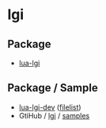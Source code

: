 
# lgi

## Package

* [lua-lgi](https://packages.ubuntu.com/bionic/lua-lgi)

## Package / Sample

* [lua-lgi-dev](https://packages.ubuntu.com/bionic/lua-lgi-dev) ([filelist](https://packages.ubuntu.com/bionic/amd64/lua-lgi-dev/filelist))
* GtiHub / [lgi](https://github.com/pavouk/lgi) / [samples](https://github.com/pavouk/lgi/tree/master/samples)
